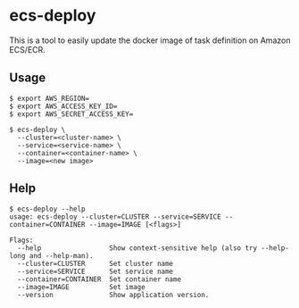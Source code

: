 # ecs-deploy

This is a tool to easily update the docker image of task definition on Amazon ECS/ECR.

## Usage

```
$ export AWS_REGION=
$ export AWS_ACCESS_KEY_ID=
$ export AWS_SECRET_ACCESS_KEY=

$ ecs-deploy \
  --cluster=<cluster-name> \
  --service=<service-name> \
  --container=<container-name> \
  --image=<new image> 
```

## Help

```
$ ecs-deploy --help
usage: ecs-deploy --cluster=CLUSTER --service=SERVICE --container=CONTAINER --image=IMAGE [<flags>]

Flags:
  --help                 Show context-sensitive help (also try --help-long and --help-man).
  --cluster=CLUSTER      Set cluster name
  --service=SERVICE      Set service name
  --container=CONTAINER  Set container name
  --image=IMAGE          Set image
  --version              Show application version.
```
